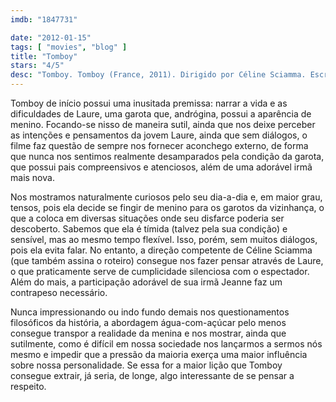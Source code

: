 ```yaml
---
imdb: "1847731"

date: "2012-01-15"
tags: [ "movies", "blog" ]
title: "Tomboy"
stars: "4/5"
desc: "Tomboy. Tomboy (France, 2011). Dirigido por Céline Sciamma. Escrito por Céline Sciamma. Com Zoé Héran, Malonn Lévana, Jeanne Disson, Sophie Cattani, Mathieu Demy, Rayan Boubekri, Yohan Vero, Noah Vero, Cheyenne Lainé."
---
```

Tomboy de início possui uma inusitada premissa: narrar a vida e as dificuldades de Laure, uma garota que, andrógina, possui a aparência de menino. Focando-se nisso de maneira sutil, ainda que nos deixe perceber as intenções e pensamentos da jovem Laure, ainda que sem diálogos, o filme faz questão de sempre nos fornecer aconchego externo, de forma que nunca nos sentimos realmente desamparados pela condição da garota, que possui pais compreensivos e atenciosos, além de uma adorável irmã mais nova.

Nos mostramos naturalmente curiosos pelo seu dia-a-dia e, em maior grau, tensos, pois ela decide se fingir de menino para os garotos da vizinhança, o que a coloca em diversas situações onde seu disfarce poderia ser descoberto. Sabemos que ela é tímida (talvez pela sua condição) e sensível, mas ao mesmo tempo flexível. Isso, porém, sem muitos diálogos, pois ela evita falar. No entanto, a direção competente de Céline Sciamma (que também assina o roteiro) consegue nos fazer pensar através de Laure, o que praticamente serve de cumplicidade silenciosa com o espectador. Além do mais, a participação adorável de sua irmã Jeanne faz um contrapeso necessário.

Nunca impressionando ou indo fundo demais nos questionamentos filosóficos da história, a abordagem água-com-açúcar pelo menos consegue transpor a realidade da menina e nos mostrar, ainda que sutilmente, como é difícil em nossa sociedade nos lançarmos a sermos nós mesmo e impedir que a pressão da maioria exerça uma maior influência sobre nossa personalidade. Se essa for a maior lição que Tomboy consegue extrair, já seria, de longe, algo interessante de se pensar a respeito.

